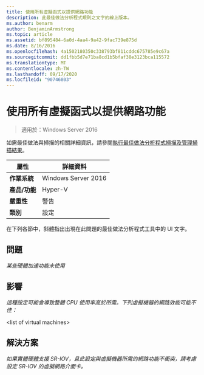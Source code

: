 ```yaml
---
title: 使用所有虛擬函式以提供網路功能
description: 此最佳做法分析程式規則之文字的線上版本。
ms.author: benarm
author: BenjaminArmstrong
ms.topic: article
ms.assetid: bf895484-6a0d-4aa4-9a42-9fac739e875d
ms.date: 8/16/2016
ms.openlocfilehash: 4a1502180350c338793bf811cddc675785e9c67a
ms.sourcegitcommit: dd1fbb5d7e71ba8cd1b5bfaf38e3123bca115572
ms.translationtype: MT
ms.contentlocale: zh-TW
ms.lasthandoff: 09/17/2020
ms.locfileid: "90746803"
---
```

# <a name="use-all-virtual-functions-for-networking-when-they-are-available"></a>使用所有虛擬函式以提供網路功能

>適用於：Windows Server 2016

如需最佳做法與掃描的相關詳細資訊，請參閱[執行最佳做法分析程式掃描及管理掃描結果](https://go.microsoft.com/fwlink/p/?LinkID=223177)。

|屬性|詳細資料|
|-|-|
|**作業系統**|Windows Server 2016|
|**產品/功能**|Hyper-V|
|**嚴重性**|警告|
|**類別**|設定|

在下列各節中，斜體指出出現在此問題的最佳做法分析程式工具中的 UI 文字。

## <a name="issue"></a>問題
*某些硬體加速功能未使用*

## <a name="impact"></a>影響
*這種設定可能會導致整體 CPU 使用率高於所需。下列虛擬機器的網路效能可能不佳：*

\<list of virtual machines>

## <a name="resolution"></a>解決方案
*如果實體硬體支援 SR-IOV，且此設定與虛擬機器所需的網路功能不衝突，請考慮設定 SR-IOV 的虛擬網路介面卡。*



